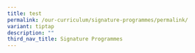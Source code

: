 ```yaml
---
title: test
permalink: /our-curriculum/signature-programmes/permalink/
variant: tiptap
description: ""
third_nav_title: Signature Programmes
---
```

